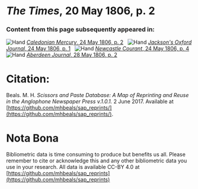 # *The Times*, 20 May 1806, p. 2  
  
### Content from this page subsequently appeared in:  
![Hand](http://scissorsandpaste.net/wp-content/uploads/2017/06/smallhandpointer.png) [*Caledonian Mercury*, 24 May 1806, p. 2](https://mhbeals.github.io/sap_html/Caledonian-Mercury/Caledonian-Mercury-24-May-1806-p-2)  
![Hand](http://scissorsandpaste.net/wp-content/uploads/2017/06/smallhandpointer.png) [*Jackson's Oxford Journal*, 24 May 1806, p. 1](https://mhbeals.github.io/sap_html/Jackson's-Oxford-Journal/Jackson's-Oxford-Journal-24-May-1806-p-1)  
![Hand](http://scissorsandpaste.net/wp-content/uploads/2017/06/smallhandpointer.png) [*Newcastle Courant*, 24 May 1806, p. 4](https://mhbeals.github.io/sap_html/Newcastle-Courant/Newcastle-Courant-24-May-1806-p-4)  
![Hand](http://scissorsandpaste.net/wp-content/uploads/2017/06/smallhandpointer.png) [*Aberdeen Journal*, 28 May 1806, p. 2](https://mhbeals.github.io/sap_html/Aberdeen-Journal/Aberdeen-Journal-28-May-1806-p-2)  


# Citation: 

Beals. M. H. *Scissors and Paste Database: A Map of Reprinting and Reuse in the Anglophone Newspaper Press v.1.0.1.* 2 June 2017. Available at [https://github.com/mhbeals/sap_reprints/](https://github.com/mhbeals/sap_reprints/). 

# Nota Bona

Bibliometric data is time consuming to produce but benefits us all. Please remember to cite or acknowledge this and any other bibliometric data you use in your research. All data is available CC-BY 4.0 at [https://github.com/mhbeals/sap_reprints](https://github.com/mhbeals/sap_reprints)